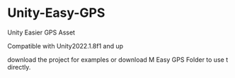 # Unity-Easy-GPS
Unity Easier GPS Asset

Compatible with Unity2022.1.8f1 and up

download the project for examples or download M Easy GPS Folder to use t directly.


